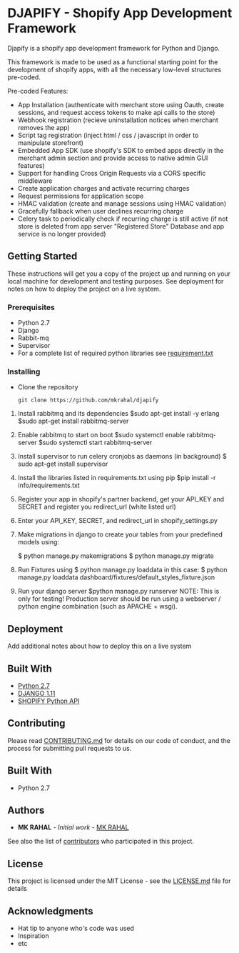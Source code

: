 # DJAPIFY - Shopify App Development Framework

Djapify is a shopify app development framework for Python and Django.

This framework is made to be used as a functional starting point for the development of shopify apps, with all the necessary low-level structures pre-coded. 

Pre-coded Features:

-  App Installation (authenticate with merchant store using Oauth, create sessions, and request access tokens to make api calls to the store)
-  Webhook registration (recieve uninstallation notices when merchant removes the app)
-  Script tag registration (inject html / css / javascript in order to manipulate storefront) 
-  Embedded App SDK  (use shopify's SDK to embed apps directly in the merchant admin section and provide access to native admin GUI features)
-  Support for handling Cross Origin Requests via a CORS specific middleware
-  Create application charges and activate recurring charges
-  Request permissions for application scope
-  HMAC validation (create and manage sessions using HMAC validation)
-  Gracefully fallback when user declines recurring charge
-  Celery task to periodically check if recurring charge is still active (if not store is deleted from app server "Registered Store" Database and     app service is no longer provided)



## Getting Started

These instructions will get you a copy of the project up and running on your local machine for development and testing purposes. See deployment for notes on how to deploy the project on a live system.

### Prerequisites

* Python 2.7
* Django
* Rabbit-mq
* Supervisor
* For a complete list of required python libraries see [requirement.txt]()

### Installing

* Clone the repository 
	
	```git clone https://github.com/mkrahal/djapify```

1. Install rabbitmq and its dependencies
	$sudo apt-get install -y erlang
	$sudo apt-get install rabbitmq-server

2. Enable rabbitmq to start on boot
	$sudo systemctl enable rabbitmq-server
	$sudo systemctl start rabbitmq-server 

3. Install supervisor to run celery cronjobs as daemons (in background)
	$ sudo apt-get install supervisor

4. Install the libraries listed in requirements.txt using pip
	$pip install -r info/requirements.txt

5. Register your app in shopify's partner backend, get your API_KEY and SECRET and register you redirect_url (white listed url)

6. Enter your API_KEY, SECRET, and redirect_url in shopify_settings.py 

7. Make migrations in django to create your tables from your predefined models using:
   
	$ python manage.py makemigrations
	$ python manage.py migrate 

8. Run Fixtures using $ python manage.py loaddata <fixturename> 
    in this case: 
    $ python manage.py loaddata dashboard/fixtures/default_styles_fixture.json

9. Run your django server
	$python manage.py runserver
	NOTE: This is only for testing! Production server should be run using a webserver / python engine combination (such as APACHE + wsgi).

## Deployment

Add additional notes about how to deploy this on a live system

## Built With

* [Python 2.7](https://www.python.org/)
* [DJANGO 1.11](https://www.djangoproject.com/)
* [SHOPIFY Python API](https://github.com/Shopify/shopify_python_api)

## Contributing

Please read [CONTRIBUTING.md](https://gist.github.com/PurpleBooth/b24679402957c63ec426) for details on our code of conduct, and the process for submitting pull requests to us.


## Built With

* Python 2.7

## Authors

* **MK RAHAL** - *Initial work* - [MK RAHAL](https://github.com/mkrahal)

See also the list of [contributors](https://github.com/your/project/contributors) who participated in this project.

## License

This project is licensed under the MIT License - see the [LICENSE.md](LICENSE.md) file for details

## Acknowledgments

* Hat tip to anyone who's code was used
* Inspiration
* etc

